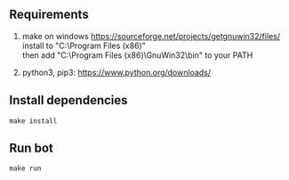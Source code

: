 ## Requirements
 1. make on windows https://sourceforge.net/projects/getgnuwin32/files/ install to "C:\Program Files (x86)\" \
    then add "C:\Program Files (x86)\GnuWin32\bin" to your PATH

 2. python3, pip3: https://www.python.org/downloads/

## Install dependencies

```
make install
```

## Run bot

```
make run
```
 